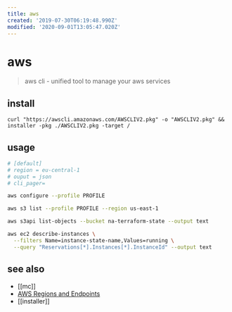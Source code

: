 ```yaml
---
title: aws
created: '2019-07-30T06:19:48.990Z'
modified: '2020-09-01T13:05:47.020Z'
---
```


# aws

> aws cli - unified tool to manage your aws services

## install
`curl "https://awscli.amazonaws.com/AWSCLIV2.pkg" -o "AWSCLIV2.pkg" && installer -pkg ./AWSCLIV2.pkg -target /`

## usage
```sh
# [default]
# region = eu-central-1
# ouput = json
# cli_pager=

aws configure --profile PROFILE

aws s3 list --profile PROFILE --region us-east-1

aws s3api list-objects --bucket na-terraform-state --output text

aws ec2 describe-instances \
  --filters Name=instance-state-name,Values=running \
  --query "Reservations[*].Instances[*].InstanceId" --output text
```

## see also
- [[mc]]
- [AWS Regions and Endpoints](https://docs.aws.amazon.com/general/latest/gr/rande.html)
- [[installer]]

